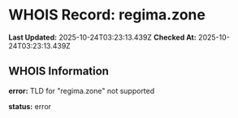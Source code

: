 # WHOIS Record: regima.zone

**Last Updated:** 2025-10-24T03:23:13.439Z
**Checked At:** 2025-10-24T03:23:13.439Z

## WHOIS Information

**error:** TLD for "regima.zone" not supported

**status:** error

